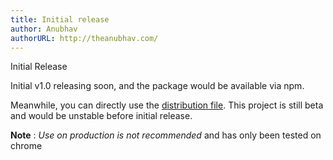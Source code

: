 ```yaml
---
title: Initial release
author: Anubhav
authorURL: http://theanubhav.com/
---
```


Initial Release

<!--truncate-->

Initial v1.0 releasing soon, and the package would be available via npm.

Meanwhile, you can directly use the [distribution file](https://github.com/anubhavsrivastava/perceptible/blob/master/dist/bundle.js). This project is still beta and would be unstable before initial release.

**Note** : _Use on production is not recommended_ and has only been tested on chrome
